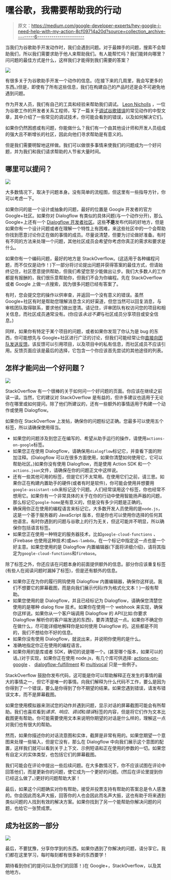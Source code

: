 # 嘿谷歌，我需要帮助我的行动

> 原文：<https://medium.com/google-developer-experts/hey-google-i-need-help-with-my-action-8cf09714a20d?source=collection_archive---------6----------------------->

当我们为谷歌助手开发动作时，我们会遇到问题。对于最棘手的问题，搜索不会帮助我们，所以我们需要求助于他人来帮助我们。有人能帮忙吗？我们能转向哪里？问问题的最佳方式是什么，这样我们才能得到我们需要的答案？

![](img/b703a82d93613084acb10ea042ce2297.png)

有很多关于为谷歌助手开发一个动作的信息。(在接下来的几周里，我会写更多的东西。)但是，即使有了所有这些信息，我们在构建自己的产品时还是会不可避免地遇到问题。

作为开发人员，我们有自己的工具和经验来帮助我们调试。 [Leon Nicholls](https://medium.com/u/ac58d779e34d?source=post_page-----8cf09714a20d--------------------------------) ，一位为谷歌工作的开发者关系工程师，写了一篇关于[调试谷歌错误](/google-developers/debugging-common-actions-on-google-errors-7c8527378d27)的常见动作的中型文章，其中介绍了一些常见的调试技术，你可能会看到的错误，以及如何解决它们。

如果你仍然困惑或有问题，你能做什么？我们有一个由其他设计师和开发人员组成的强大且不断增长的社区，因此向他们寻求帮助是有意义的。

但是我们需要明智地这样做。我们可以做很多事情来使我们的问题成为一个好问题，并为我们和我们请求帮助的人节省大量时间。

## **哪里可以提问？**

![](img/bb69add9f064d7ebc45ec612efd7b3e7.png)

大多数情况下，取决于问题本身。没有简单的流程图，但这里有一些指导方针，你可以考虑一下。

如果你问的是一个设计或抽象的问题，最好的位置是 Google 开发者的官方 Google+社区。如果你对 Dialogflow 有类似的具体问题(与一个动作分开)，那么 Google+上还有一个 [Dialogflow 开发者社区](https://plus.google.com/communities/103318168784860581977)。这些**不是**发布代码的好地方，但是如果你有一个设计问题或者在理解一个特性上有困难，来这些社区中的一个会帮助你找到愿意讨论你正在做的事情的成员。尽量说清楚，但要为讨论做好准备。有时有不同的方法来处理一个问题，其他社区成员会希望你考虑你真正的需求和要求是什么。

如果你有一个编码问题，最好的地方是 StackOverflow。(这适用于各种编程问题，而不仅仅是动作！)下一部分将讨论提出问题并获得答案的最佳方式，但请始终记住，社区愿意提供帮助，但我们希望您至少能做出让步。我们大多数人的工作都是有报酬的，我们很乐意帮助你，但我们不会为你编程。先在 StackOverflow 或者 Google 上做一点搜索，因为很多问题已经有答案了。

有时，您会提交您的操作以供审查，并返回一个没有意义的错误。虽然 Google+社区有时是帮助您理解消息含义的好渠道，但您当然可以回复消息，与审核团队取得联系，要求他们做出澄清。请记住，评审团队有权访问您的项目和相关信息，而社区成员通常没有。(你应该*永远不要*与社区成员分享项目或安全信息。)

同样，如果你有特定于某个项目的问题，或者如果你发现了你认为是 bug 的东西，你可能想先与 Google+社区进行广泛的讨论，但我们可能经常让你[直接向团队发送反馈](https://developers.google.com/actions/support/)。该反馈可以引用项目，以及项目中的私有信息，而社区成员不应该引用。反馈页面应该是最后的选择，它包含一个你应该首先尝试的其他途径的列表。

## **怎样才能问出一个好问题？**

![](img/8aaae621161c1b845662ca2ebdfd4a1b.png)

StackOverflow 有一个很棒的关于如何问一个好问题的页面。你应该在继续之前读一读。当然，它的建议对 StackOverflow 是有益的，但许多建议也适用于无论你在哪里或如何提问。除了他们所建议的，还有一些额外的事情适用于构建一个动作或使用 Dialogflow。

如果你在 StackOverflow 上发帖，确保你的问题标记正确。您最多可以使用五个标签，所以请确保使用得当。

*   如果您的问题涉及到您正在编写的、希望从助手运行的操作，请使用`actions-on-google`标签。
*   如果您正在使用 Dialogflow，请确保用`dialogflow`标记它，并查看下面的附加注释。(Dialogflow 可以在很多方面使用，如果你清楚如何使用它，它可以帮助社区。)如果你没有使用 Dialogflow，而是使用 Action SDK 和一个`actions.json`文件，请确保在你的问题正文中这样说。
*   还有一些其他可用的标签，但是它们不太常用。在使用它们之前，请三思。如果你正在构建内置助手的硬件(或者有时是软件)，你可能会使用并想要用`google-assistant-sdk`来标记这个问题。人们经常误用这个标签，你也经常不想用它。如果你有一个非常具体的关于在你的行动中使用智能扬声器的问题，那么标记它`google-home`是有意义的，但是没有多少问题是正确的。
*   确保用你正在使用的编程语言来标记它。大多数开发人员使用的是`node.js`，这是一个基于服务器的 JavaScript 版本，但是你也可以使用你选择的任何其他语言。有时你遇到的问题与谷歌上的行为无关，但这可能并不明显，所以确保你包括语言标签。
*   如果您正在使用一种特定的服务器技术，比如`google-cloud-functions` *、*(Firebase 也使用这种技术)或`aws-lambda`，在一个标记中指定这一点也是一个好主意。如果您使用的是 Dialogflow 内置编辑器(下面将详细介绍)，请将其指定为`google-cloud-functions`和`firebase`。

除了标签之外，你还应该在问题本身的前面提供额外的信息。部分你应该重复标签(有些人在阅读问题时漏掉了标签)，但是还有额外的信息。

*   如果你正在为你的履行网钩使用 Dialogflow 内置编辑器，确保你这样说。我们不想要它的屏幕截图，而是向我们展示代码(作为格式化文本！)一般有帮助。
*   如果您使用的是 Dialogflow，并且已经标记为 Dialogflow，请确保您清楚您使用的是哪种 dialog flow 技术。如果你在使用一个 webhook 来实现，确保你这样说。如果你从一个客户端调用 Dialogflow 的 API(比如:你要求 Dialogflow 解析你的客户端发送的东西)，要弄清楚这一点。如果你不确定你在做什么，尽可能详细地解释你是如何使用 Dialogflow 的。这些都是不同的，我们不想给你不好的信息。
*   如果你没有使用 Dialogflow，就说出来，并说明你使用的是什么。
*   准确地指定你正在使用的编程语言。
*   如果你用的是库或者 SDK，确切的说是哪一个。(甚至哪个版本，如果可以的话。)对于实现，如果你正在使用 node.js，有几个库可供选择: [actions-on-google](https://github.com/actions-on-google/actions-on-google-nodejs) 、 [dialogflow-fulfillment](https://github.com/dialogflow/dialogflow-fulfillment-nodejs) 和 [multivocal](https://multivocal.info/) 只是一些例子。

StackOverflow 鼓励你发布代码，这可能是你可以帮助解释正在发生的事情的最大的事情之一，但它不是唯一的事情。向我们解释为什么代码不工作，要么是因为你得到了一个错误，要么是你得到了你不期望的结果。如果您遇到错误，请发布错误文本，而不是屏幕截图。

如果您使用模拟器来测试您的动作并遇到问题，显示对话的屏幕截图可能会有所帮助。我们也喜欢看到*请求*、*响应*、*调试*和*错误*标签的内容，但是将它们作为文本比截图更有帮助。你可能需要使用文本来说明你期望的对话是什么样的，理解这一点对我们也有很大的帮助。

然而，如果你描述你的对话流意图和实体，截屏是非常有用的。如果您期望一个意图来处理一些输入，但是它没有，那么在 Dialogflow 中向我们展示这个意图的配置，这样我们就可以看到关于上下文、示例短语和正在使用的参数的一切。如果您有自定义的实体类型，也包括它们的屏幕截图。

我们可能会在评论中提出一些后续问题。在大多数情况下，你不应该试图在评论中回答他们，而是更新你的问题，使它成为一个更好的问题。(然后在评论里提到你已经这么做了。)更好的问题帮助大家！

最后，如果这个问题确实对你有帮助，接受并投票支持有帮助的答案总是令人感激的。你会因此而名声大振，回答你的人也会因此而名声大振，这也有助于将来遇到类似问题的人找到有效的解决方案。如果你找到了另一个能帮助你解决问题的问题，也给它一张赞成票。

## **成为社区的一部分**

![](img/884182dbbe845aabd2f6b741b1720cfd.png)

最后，不要犹豫，分享你学到的东西。如果你遇到了你解决的问题，请分享它。我们都在这里学习，每时每刻都有很多新的东西要学！

期待看到你们的提问(以及你们的回答！)在 Google+，StackOverflow，以及其他地方。